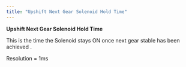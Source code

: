 ```yaml
---
title: "Upshift Next Gear Solenoid Hold Time"
---
```


**Upshift Next Gear Solenoid Hold Time**



This is the time the Solenoid stays ON once next gear stable has been achieved .


Resolution = 1ms

